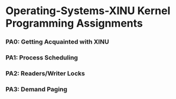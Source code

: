 # Operating-Systems-XINU Kernel Programming Assignments
### PA0: Getting Acquainted with XINU
### PA1: Process Scheduling
### PA2: Readers/Writer Locks
### PA3: Demand Paging
